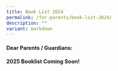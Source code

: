 ```yaml
---
title: Book List 2024
permalink: /for-parents/book-list-2024/
description: ""
variant: markdown
---
```

#### **Dear Parents / Guardians:**

#### 2025 Booklist Coming Soon!